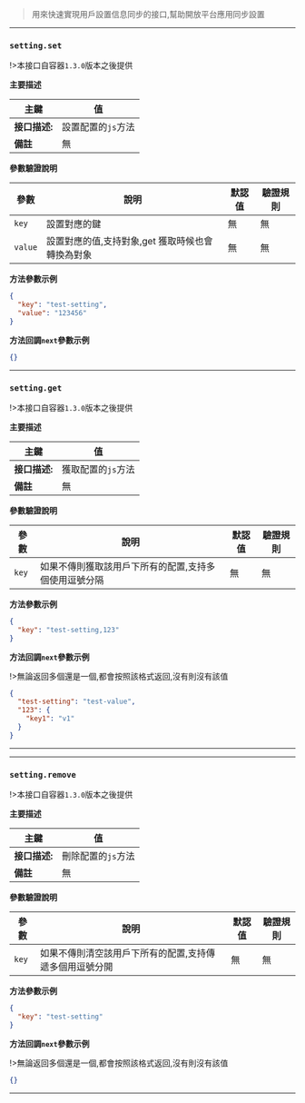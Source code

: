> 用來快速實現用戶設置信息同步的接口,幫助開放平台應用同步設置

---

### `setting.set`

!>本接口自容器`1.3.0`版本之後提供

**主要描述**

| 主鍵          | 值                 |
| ------------- | ------------------ |
| **接口描述:** | 設置配置的`js`方法 |
| **備註**      | 無                 |

**參數驗證說明**

| 參數    | 說明                                             | 默認值 | 驗證規則 |
| ------- | ------------------------------------------------ | ------ | -------- |
| `key`   | 設置對應的鍵                                     | 無     | 無       |
| `value` | 設置對應的值,支持對象,get 獲取時候也會轉換為對象 | 無     | 無       |

**方法參數示例**

```json
{
  "key": "test-setting",
  "value": "123456"
}
```

**方法回調`next`參數示例**

```json
{}
```

---

### `setting.get`

!>本接口自容器`1.3.0`版本之後提供

**主要描述**

| 主鍵          | 值                 |
| ------------- | ------------------ |
| **接口描述:** | 獲取配置的`js`方法 |
| **備註**      | 無                 |

**參數驗證說明**

| 參數  | 說明                                                  | 默認值 | 驗證規則 |
| ----- | ----------------------------------------------------- | ------ | -------- |
| `key` | 如果不傳則獲取該用戶下所有的配置,支持多個使用逗號分隔 | 無     | 無       |

**方法參數示例**

```json
{
  "key": "test-setting,123"
}
```

**方法回調`next`參數示例**

!>無論返回多個還是一個,都會按照該格式返回,沒有則沒有該值

```json
{
  "test-setting": "test-value",
  "123": {
    "key1": "v1"
  }
}
```

---

---

### `setting.remove`

!>本接口自容器`1.3.0`版本之後提供

**主要描述**

| 主鍵          | 值                 |
| ------------- | ------------------ |
| **接口描述:** | 刪除配置的`js`方法 |
| **備註**      | 無                 |

**參數驗證說明**

| 參數  | 說明                                                    | 默認值 | 驗證規則 |
| ----- | ------------------------------------------------------- | ------ | -------- |
| `key` | 如果不傳則清空該用戶下所有的配置,支持傳遞多個用逗號分開 | 無     | 無       |

**方法參數示例**

```json
{
  "key": "test-setting"
}
```

**方法回調`next`參數示例**

!>無論返回多個還是一個,都會按照該格式返回,沒有則沒有該值

```json
{}
```

---
